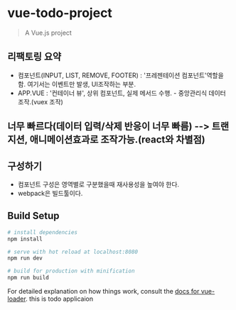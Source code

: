 # vue-todo-project

> A Vue.js project

## 리팩토링 요약
- 컴포넌트(INPUT, LIST, REMOVE, FOOTER) : '프레젠테이션 컴포넌트'역할을 함. 여기서는 이벤트만 발생, UI조작하는 부분.
- APP.VUE : '컨테이너 뷰', 상위 컴포넌트, 실제 메서드 수행. - 중앙관리식 데이터 조작.(vuex 조작)

## 너무 빠르다(데이터 입력/삭제 반응이 너무 빠름) --> 트랜지션, 애니메이션효과로 조작가능.(react와 차별점)

## 구성하기
- 컴포넌트 구성은 영역별로 구분했을때 재사용성을 높여야 한다. 
- webpack은 빌드툴이다.


## Build Setup

``` bash
# install dependencies
npm install

# serve with hot reload at localhost:8080
npm run dev

# build for production with minification
npm run build
```

For detailed explanation on how things work, consult the [docs for vue-loader](http://vuejs.github.io/vue-loader).
this is todo applicaion

